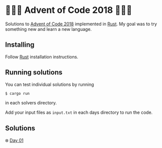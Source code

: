 # 🎄🎄🎄 Advent of Code 2018 🎄🎄🎄  

Solutions to [Advent of Code 2018](https://adventofcode.com/) implemented in [Rust](https://www.rust-lang.org).
My goal was to try something new and learn a new language.

## Installing

Follow [Rust](https://www.rust-lang.org/en-US/install.html) installation instructions.

## Running solutions

You can test individual solutions by running

```bash
$ cargo run
```

in each solvers directory.

Add your input files as `input.txt` in each days directory to run the code.

## Solutions

❄️ [Day 01](day01/src/main.rs)
